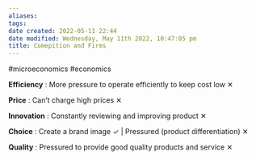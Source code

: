 ```yaml
---
aliases: 
tags: 
date created: 2022-05-11 22:44
date modified: Wednesday, May 11th 2022, 10:47:05 pm
title: Comepition and Firms
---
```


#microeconomics #economics

**Efficiency** : More pressure to operate efficiently to keep cost low ✕

**Price** : Can’t charge high prices ✕

**Innovation** : Constantly reviewing and improving product ✕

**Choice** : Create a brand image ✓ | Pressured (product differentiation) ✕

**Quality** : Pressured to provide good quality products and service ✕
